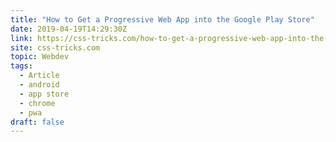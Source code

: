 ```yaml
---
title: "How to Get a Progressive Web App into the Google Play Store"
date: 2019-04-19T14:29:30Z
link: https://css-tricks.com/how-to-get-a-progressive-web-app-into-the-google-play-store/
site: css-tricks.com
topic: Webdev
tags:
  - Article
  - android
  - app store
  - chrome
  - pwa
draft: false
---
```

